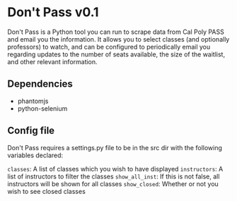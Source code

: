 # Don't Pass v0.1
Don't Pass is a Python tool you can run to scrape data from Cal Poly PASS
and email you the information. It allows you to select classes (and optionally
professors) to watch, and can be configured to periodically email you regarding
updates to the number of seats available, the size of the waitlist, and other
relevant information.

## Dependencies
- phantomjs
- python-selenium

## Config file
Don't Pass requires a settings.py file to be in the src dir with the following
variables declared:

`classes`: A list of classes which you wish to have displayed
`instructors`: A list of instructors to filter the classes
`show_all_inst`: If this is not false, all instructors will be shown for all
classes
`show_closed`: Whether or not you wish to see closed classes
